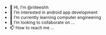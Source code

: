 - 👋 Hi, I’m @riiteeshh
- 👀 I’m interested in android app development
- 🌱 I’m currently learning computer engineering
- 💞️ I’m looking to collaborate on ...
- 📫 How to reach me ...

<!---
riiteeshh/riiteeshh is a ✨ special ✨ repository because its `README.md` (this file) appears on your GitHub profile.
You can click the Preview link to take a look at your changes.
--->
